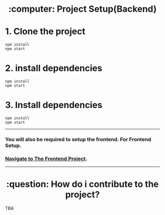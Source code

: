  <h1 align="center"> :computer: Project Setup(Backend) </h1>

# 1. Clone the project
```
npm install
npm start
```
# 2. install dependencies
```
npm install
npm start
```
# 3. Install dependencies
```
npm install
npm start
```

<hr>

### You will also be required to setup the frontend. For Frontend Setup. 
### [Navigate to The Frontend Project](https://github.com/ArastoSahbaei/MondialChef).

<hr>

 <h1 align="center"> :question: How do i contribute to the project? </h1>
 TBA

